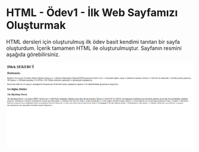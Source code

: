 # HTML - Ödev1 - İlk Web Sayfamızı Oluşturmak
 HTML dersleri için oluşturulmuş ilk ödev basit kendimi tanıtan bir sayfa oluşturdum. İçerik tamamen HTML ile oluşturulmuştur. Sayfanın resmini aşağıda görebilirsiniz.

 ![Screenshot](screenshots/html1.PNG)